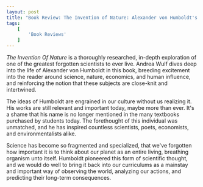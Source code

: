 ```yaml
---
layout: post
title: "Book Review: The Invention of Nature: Alexander von Humboldt's New World by Andrea Wulf"
tags:
    [
        'Book Reviews'
    ]
---
```


_The Invention Of Nature_ is a thoroughly researched, in-depth exploration of one of the greatest forgotten scientists to ever live. Andrea Wulf dives deep into the life of Alexander von Humboldt in this book, breeding excitement into the reader around science, nature, economics, and human influence, and reinforcing the notion that these subjects are close-knit and intertwined.

The ideas of Humboldt are engrained in our culture without us realizing it. His works are still relevant and important today, maybe more than ever. It's a shame that his name is no longer mentioned in the many textbooks purchased by students today. The forethought of this individual was unmatched, and he has inspired countless scientists, poets, economists, and environmentalists alike.

Science has become so fragmented and specialized, that we've forgotten how important it is to think about our planet as an entire living, breathing organism unto itself. Humboldt pioneered this form of scientific thought, and we would do well to bring it back into our curriculums as a mainstay and important way of observing the world, analyzing our actions, and predicting their long-term consequences.
